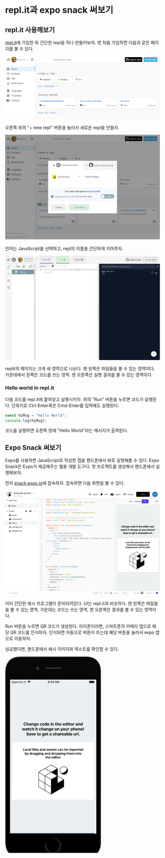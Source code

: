 # repl.it과 expo snack 써보기

## repl.it 사용해보기

[repl.it](https://repl.it)에 가입한 뒤 간단한 repl을 하나 만들어보자.
맨 처음 가입하면 다음과 같은 페이지를 볼 수 있다.

![replit 첫 페이지](./replit-main.png)

오른쪽 위의 "+ new repl" 버튼을 눌러서 새로운 repl을 만들자.

![replit repl 만들기 팝업](./replit-createrepl-popup.png)

언어는 JavaScript를 선택하고, repl의 이름을 간단하게 지어주자.

![replit repl 페이지](./replit-repl-page.png)

replit의 페이지는 크게 세 영역으로 나뉜다. 맨 왼쪽은 파일들을 볼 수 있는 영역이다. 가운데에서 왼쪽은 코드를 쓰는 영역. 맨 오른쪽은 실행 결과를 볼 수 있는 영역이다.

### Hello world in repl.it

다음 코드를 repl.it에 붙여넣고 실행시키자. 위의 "Run" 버튼을 누르면 코드가 실행된다.
단축키로 Ctrl-Enter혹은 Cmd-Enter를 입력해도 실행된다.

```js
const hiMsg = "Hello World";
console.log(hiMsg);
```

코드를 실행하면 오른쪽 창에 "Hello World"라는 메시지가 출력된다.

## Expo Snack 써보기

Expo를 사용하면 JavaScript로 작성한 앱을 핸드폰에서 바로 실행해볼 수 있다. Expo Snack은 Expo가 제공해주는 웹용 개발 도구다. 첫 프로젝트를 생성해서 핸드폰에서 실행해보자.

먼저 [snack.expo.io](https://snack.expo.io)에 접속하자. 접속하면 다음 화면을 볼 수 있다.

![expo snack 첫 페이지](./expo-snack-first-page.png)

이미 간단한 예시 프로그램이 준비되어있다. UI는 repl.it과 비슷하다. 맨 왼쪽은 파일들을 볼 수 있는 영역, 가운데는 코드는 쓰는 영역, 맨 오른쪽은 결과를 볼 수 있는 영역이다.

Run 버튼을 누르면 QR 코드가 생성된다. 아이폰이라면, 스마트폰의 카메라 앱으로 해당 QR 코드를 인식하자. 인식되면 자동으로 버튼이 뜨는데 해당 버튼을 눌러서 expo 앱으로 이동하자.

성공했다면, 핸드폰에서 예시 이미지와 텍스트를 확인할 수 있다.

![성공 이미지](./expo-snack-example-in-phone.png)

